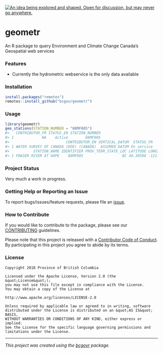 <a id="devex-badge" rel="Inspiration" href="https://github.com/BCDevExchange/assets/blob/master/README.md"><img alt="An idea being explored and shaped. Open for discussion, but may never go anywhere." style="border-width:0" src="https://assets.bcdevexchange.org/images/badges/inspiration.svg" title="An idea being explored and shaped. Open for discussion, but may never go anywhere." /></a>

# geometr

An R package to query Environment and Climate Change Canada’s Geospatial
web services

### Features

  - Currently the hydrometric webservice is the only data available

### Installation

``` r
install.packages("remotes")
remotes::install_github("bcgov/geometr")
```

### Usage

``` r
library(geometr)
geo_stations(STATION_NUMBER = "08MF005")
#>   CONTRIBUTOR_FR STATUS_EN STATION_NUMBER
#> 1             NA    Active        08MF005
#>                          CONTRIBUTOR_EN VERTICAL_DATUM  STATUS_FR
#> 1 WATER SURVEY OF CANADA (DOE) (CANADA)  ASSUMED DATUM En service
#>           STATION_NAME IDENTIFIER PROV_TERR_STATE_LOC LATITUDE LONGITUDE
#> 1 FRASER RIVER AT HOPE    08MF005                  BC 49.38596 -121.4542
```

### Project Status

Very much a work in progress.

### Getting Help or Reporting an Issue

To report bugs/issues/feature requests, please file an
[issue](https://github.com/bcgov/geometr/issues/).

### How to Contribute

If you would like to contribute to the package, please see our
[CONTRIBUTING](CONTRIBUTING.md) guidelines.

Please note that this project is released with a [Contributor Code of
Conduct](CODE_OF_CONDUCT.md). By participating in this project you agree
to abide by its terms.

### License

    Copyright 2018 Province of British Columbia
    
    Licensed under the Apache License, Version 2.0 (the &quot;License&quot;);
    you may not use this file except in compliance with the License.
    You may obtain a copy of the License at
    
    http://www.apache.org/licenses/LICENSE-2.0
    
    Unless required by applicable law or agreed to in writing, software distributed under the License is distributed on an &quot;AS IS&quot; BASIS,
    WITHOUT WARRANTIES OR CONDITIONS OF ANY KIND, either express or implied.
    See the License for the specific language governing permissions and limitations under the License.

-----

*This project was created using the
[bcgovr](https://github.com/bcgov/bcgovr) package.*
